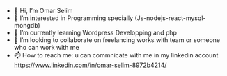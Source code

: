 - 👋 Hi, I’m Omar Selim
- 👀 I’m interested in Programming specially (Js-nodejs-react-mysql-mongdb)
- 🌱 I’m currently learning Wordpress Developping and php
- 💞️ I’m looking to collaborate on freelancing works with team or someone who can work with me
- 📫 How to reach me: u can commnicate with me in my linkedin account https://www.linkedin.com/in/omar-selim-8972b4214/

<!---
Omar-Raslan/Omar-Raslan is a ✨ special ✨ repository because its `README.md` (this file) appears on your GitHub profile.
You can click the Preview link to take a look at your changes.
--->
